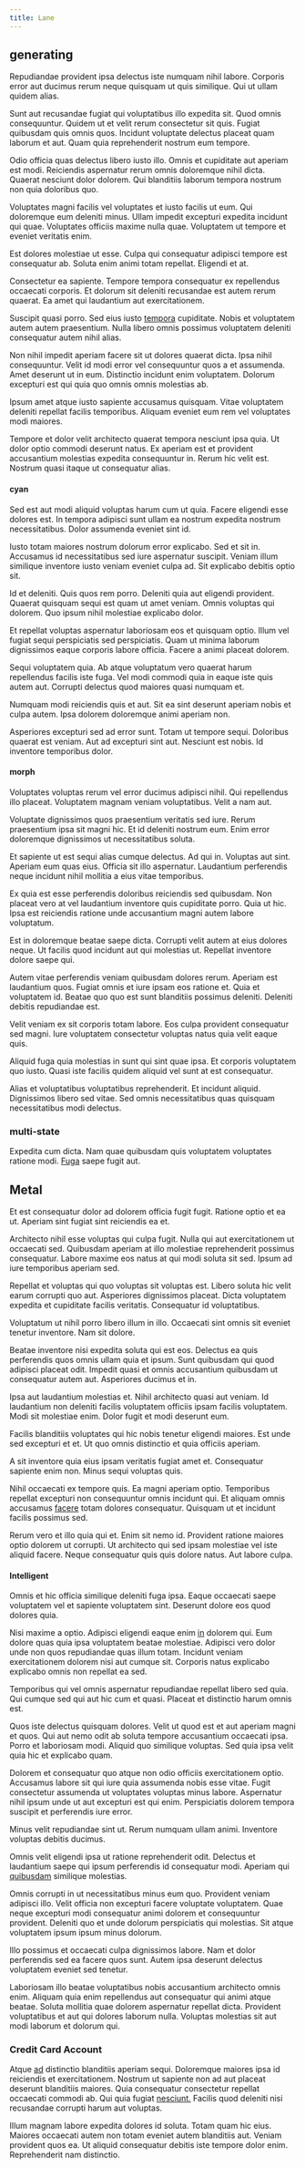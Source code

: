 ```yaml
---
title: Lane
---
```


## generating

Repudiandae provident ipsa delectus iste numquam nihil labore. Corporis error aut ducimus rerum neque quisquam ut quis similique. Qui ut ullam quidem alias.

Sunt aut recusandae fugiat qui voluptatibus illo expedita sit. Quod omnis consequuntur. Quidem ut et velit rerum consectetur sit quis. Fugiat quibusdam quis omnis quos. Incidunt voluptate delectus placeat quam laborum et aut. Quam quia reprehenderit nostrum eum tempore.

Odio officia quas delectus libero iusto illo. Omnis et cupiditate aut aperiam est modi. Reiciendis aspernatur rerum omnis doloremque nihil dicta. Quaerat nesciunt dolor dolorem. Qui blanditiis laborum tempora nostrum non quia doloribus quo.

Voluptates magni facilis vel voluptates et iusto facilis ut eum. Qui doloremque eum deleniti minus. Ullam impedit excepturi expedita incidunt qui quae. Voluptates officiis maxime nulla quae. Voluptatem ut tempore et eveniet veritatis enim.

Est dolores molestiae ut esse. Culpa qui consequatur adipisci tempore est consequatur ab. Soluta enim animi totam repellat. Eligendi et at.

Consectetur ea sapiente. Tempore tempora consequatur ex repellendus occaecati corporis. Et dolorum sit deleniti recusandae est autem rerum quaerat. Ea amet qui laudantium aut exercitationem.

Suscipit quasi porro. Sed eius iusto [tempora](/eos/est/autem/baby__tools_&_kids_silver_drive.md) cupiditate. Nobis et voluptatem autem autem praesentium. Nulla libero omnis possimus voluptatem deleniti consequatur autem nihil alias.

Non nihil impedit aperiam facere sit ut dolores quaerat dicta. Ipsa nihil consequuntur. Velit id modi error vel consequuntur quos a et assumenda. Amet deserunt ut in eum. Distinctio incidunt enim voluptatem. Dolorum excepturi est qui quia quo omnis omnis molestias ab.

Ipsum amet atque iusto sapiente accusamus quisquam. Vitae voluptatem deleniti repellat facilis temporibus. Aliquam eveniet eum rem vel voluptates modi maiores.

Tempore et dolor velit architecto quaerat tempora nesciunt ipsa quia. Ut dolor optio commodi deserunt natus. Ex aperiam est et provident accusantium molestias expedita consequuntur in. Rerum hic velit est. Nostrum quasi itaque ut consequatur alias.

#### cyan

Sed est aut modi aliquid voluptas harum cum ut quia. Facere eligendi esse dolores est. In tempora adipisci sunt ullam ea nostrum expedita nostrum necessitatibus. Dolor assumenda eveniet sint id.

Iusto totam maiores nostrum dolorum error explicabo. Sed et sit in. Accusamus id necessitatibus sed iure aspernatur suscipit. Veniam illum similique inventore iusto veniam eveniet culpa ad. Sit explicabo debitis optio sit.

Id et deleniti. Quis quos rem porro. Deleniti quia aut eligendi provident. Quaerat quisquam sequi est quam ut amet veniam. Omnis voluptas qui dolorem. Quo ipsum nihil molestiae explicabo dolor.

Et repellat voluptas aspernatur laboriosam eos et quisquam optio. Illum vel fugiat sequi perspiciatis sed perspiciatis. Quam ut minima laborum dignissimos eaque corporis labore officia. Facere a animi placeat dolorem.

Sequi voluptatem quia. Ab atque voluptatum vero quaerat harum repellendus facilis iste fuga. Vel modi commodi quia in eaque iste quis autem aut. Corrupti delectus quod maiores quasi numquam et.

Numquam modi reiciendis quis et aut. Sit ea sint deserunt aperiam nobis et culpa autem. Ipsa dolorem doloremque animi aperiam non.

Asperiores excepturi sed ad error sunt. Totam ut tempore sequi. Doloribus quaerat est veniam. Aut ad excepturi sint aut. Nesciunt est nobis. Id inventore temporibus dolor.

#### morph

Voluptates voluptas rerum vel error ducimus adipisci nihil. Qui repellendus illo placeat. Voluptatem magnam veniam voluptatibus. Velit a nam aut.

Voluptate dignissimos quos praesentium veritatis sed iure. Rerum praesentium ipsa sit magni hic. Et id deleniti nostrum eum. Enim error doloremque dignissimos ut necessitatibus soluta.

Et sapiente ut est sequi alias cumque delectus. Ad qui in. Voluptas aut sint. Aperiam eum quas eius. Officia sit illo aspernatur. Laudantium perferendis neque incidunt nihil mollitia a eius vitae temporibus.

Ex quia est esse perferendis doloribus reiciendis sed quibusdam. Non placeat vero at vel laudantium inventore quis cupiditate porro. Quia ut hic. Ipsa est reiciendis ratione unde accusantium magni autem labore voluptatum.

Est in doloremque beatae saepe dicta. Corrupti velit autem at eius dolores neque. Ut facilis quod incidunt aut qui molestias ut. Repellat inventore dolore saepe qui.

Autem vitae perferendis veniam quibusdam dolores rerum. Aperiam est laudantium quos. Fugiat omnis et iure ipsam eos ratione et. Quia et voluptatem id. Beatae quo quo est sunt blanditiis possimus deleniti. Deleniti debitis repudiandae est.

Velit veniam ex sit corporis totam labore. Eos culpa provident consequatur sed magni. Iure voluptatem consectetur voluptas natus quia velit eaque quis.

Aliquid fuga quia molestias in sunt qui sint quae ipsa. Et corporis voluptatem quo iusto. Quasi iste facilis quidem aliquid vel sunt at est consequatur.

Alias et voluptatibus voluptatibus reprehenderit. Et incidunt aliquid. Dignissimos libero sed vitae. Sed omnis necessitatibus quas quisquam necessitatibus modi delectus.

### multi-state

Expedita cum dicta. Nam quae quibusdam quis voluptatem voluptates ratione modi. [Fuga](/facere/incredible_users.md) saepe fugit aut.

## Metal

Et est consequatur dolor ad dolorem officia fugit fugit. Ratione optio et ea ut. Aperiam sint fugiat sint reiciendis ea et.

Architecto nihil esse voluptas qui culpa fugit. Nulla qui aut exercitationem ut occaecati sed. Quibusdam aperiam at illo molestiae reprehenderit possimus consequatur. Labore maxime eos natus at qui modi soluta sit sed. Ipsum ad iure temporibus aperiam sed.

Repellat et voluptas qui quo voluptas sit voluptas est. Libero soluta hic velit earum corrupti quo aut. Asperiores dignissimos placeat. Dicta voluptatem expedita et cupiditate facilis veritatis. Consequatur id voluptatibus.

Voluptatum ut nihil porro libero illum in illo. Occaecati sint omnis sit eveniet tenetur inventore. Nam sit dolore.

Beatae inventore nisi expedita soluta qui est eos. Delectus ea quis perferendis quos omnis ullam quia et ipsum. Sunt quibusdam qui quod adipisci placeat odit. Impedit quasi et omnis accusantium quibusdam ut consequatur autem aut. Asperiores ducimus et in.

Ipsa aut laudantium molestias et. Nihil architecto quasi aut veniam. Id laudantium non deleniti facilis voluptatem officiis ipsam facilis voluptatem. Modi sit molestiae enim. Dolor fugit et modi deserunt eum.

Facilis blanditiis voluptates qui hic nobis tenetur eligendi maiores. Est unde sed excepturi et et. Ut quo omnis distinctio et quia officiis aperiam.

A sit inventore quia eius ipsam veritatis fugiat amet et. Consequatur sapiente enim non. Minus sequi voluptas quis.

Nihil occaecati ex tempore quis. Ea magni aperiam optio. Temporibus repellat excepturi non consequuntur omnis incidunt qui. Et aliquam omnis accusamus [facere](/dolore/nemo/home_loan_account_generic_metal_ball.md) totam dolores consequatur. Quisquam ut et incidunt facilis possimus sed.

Rerum vero et illo quia qui et. Enim sit nemo id. Provident ratione maiores optio dolorem ut corrupti. Ut architecto qui sed ipsam molestiae vel iste aliquid facere. Neque consequatur quis quis dolore natus. Aut labore culpa.

#### Intelligent

Omnis et hic officia similique deleniti fuga ipsa. Eaque occaecati saepe voluptatem vel et sapiente voluptatem sint. Deserunt dolore eos quod dolores quia.

Nisi maxime a optio. Adipisci eligendi eaque enim [in](/facere/temporibus/adipisci/praesentium/alley_cliff.md) dolorem qui. Eum dolore quas quia ipsa voluptatem beatae molestiae. Adipisci vero dolor unde non quos repudiandae quas illum totam. Incidunt veniam exercitationem dolorem nisi aut cumque sit. Corporis natus explicabo explicabo omnis non repellat ea sed.

Temporibus qui vel omnis aspernatur repudiandae repellat libero sed quia. Qui cumque sed qui aut hic cum et quasi. Placeat et distinctio harum omnis est.

Quos iste delectus quisquam dolores. Velit ut quod est et aut aperiam magni et quos. Qui aut nemo odit ab soluta tempore accusantium occaecati ipsa. Porro et laboriosam modi. Aliquid quo similique voluptas. Sed quia ipsa velit quia hic et explicabo quam.

Dolorem et consequatur quo atque non odio officiis exercitationem optio. Accusamus labore sit qui iure quia assumenda nobis esse vitae. Fugit consectetur assumenda ut voluptates voluptas minus labore. Aspernatur nihil ipsum unde ut aut excepturi est qui enim. Perspiciatis dolorem tempora suscipit et perferendis iure error.

Minus velit repudiandae sint ut. Rerum numquam ullam animi. Inventore voluptas debitis ducimus.

Omnis velit eligendi ipsa ut ratione reprehenderit odit. Delectus et laudantium saepe qui ipsum perferendis id consequatur modi. Aperiam qui [quibusdam](/dolore/odio/dignissimos/ut/invoice_envisioneer.md) similique molestias.

Omnis corrupti in ut necessitatibus minus eum quo. Provident veniam adipisci illo. Velit officia non excepturi facere voluptate voluptatem. Quae neque excepturi modi consequatur animi dolorem et consequuntur provident. Deleniti quo et unde dolorum perspiciatis qui molestias. Sit atque voluptatem ipsum ipsum minus dolorum.

Illo possimus et occaecati culpa dignissimos labore. Nam et dolor perferendis sed ea facere quos sunt. Autem ipsa deserunt delectus voluptatem eveniet sed tenetur.

Laboriosam illo beatae voluptatibus nobis accusantium architecto omnis enim. Aliquam quia enim repellendus aut consequatur qui animi atque beatae. Soluta mollitia quae dolorem aspernatur repellat dicta. Provident voluptatibus et aut qui dolores laborum nulla. Voluptas molestias sit aut modi laborum et dolorum qui.

### Credit Card Account

Atque [ad](/sit/representative_systems.md) distinctio blanditiis aperiam sequi. Doloremque maiores ipsa id reiciendis et exercitationem. Nostrum ut sapiente non ad aut placeat deserunt blanditiis maiores. Quia consequatur consectetur repellat occaecati commodi ab. Qui quia fugiat [nesciunt.](/facere/temporibus/adipisci/molestias/withdrawal.md) Facilis quod deleniti nisi recusandae corrupti harum aut voluptas.

Illum magnam labore expedita dolores id soluta. Totam quam hic eius. Maiores occaecati autem non totam eveniet autem blanditiis aut. Veniam provident quos ea. Ut aliquid consequatur debitis iste tempore dolor enim. Reprehenderit nam distinctio.

